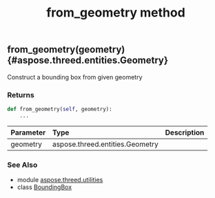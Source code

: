 ﻿---
title: from_geometry method
second_title: Aspose.3D for Python via .NET API References
description: 
type: docs
weight: 20
url: /python-net/aspose.threed.utilities/boundingbox/from_geometry/
is_root: false
---

## from_geometry(geometry) {#aspose.threed.entities.Geometry}

Construct a bounding box from given geometry


### Returns 





```python
def from_geometry(self, geometry):
    ...
```


| Parameter | Type | Description |
| :- | :- | :- |
| geometry | aspose.threed.entities.Geometry |  |



### See Also
* module [aspose.threed.utilities](../../)
* class [BoundingBox](/3d/python-net/aspose.threed.utilities/boundingbox)
